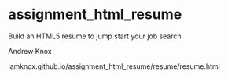 # assignment_html_resume
Build an HTML5 resume to jump start your job search

Andrew Knox


iamknox.github.io/assignment_html_resume/resume/resume.html
